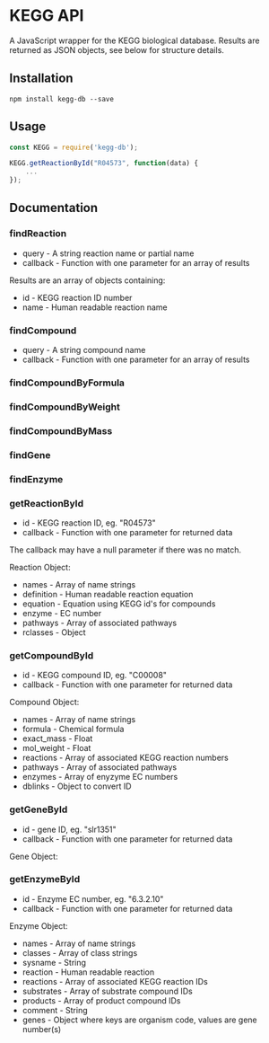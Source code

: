 # KEGG API

A JavaScript wrapper for the KEGG biological database. Results are returned as JSON objects, see below for structure details.

## Installation

```
npm install kegg-db --save
```

## Usage

```javascript
const KEGG = require('kegg-db');

KEGG.getReactionById("R04573", function(data) {
	...
});
```

## Documentation

### findReaction
* query - A string reaction name or partial name
* callback - Function with one parameter for an array of results

Results are an array of objects containing:
* id - KEGG reaction ID number
* name - Human readable reaction name

### findCompound
* query - A string compound name
* callback - Function with one parameter for an array of results

### findCompoundByFormula

### findCompoundByWeight

### findCompoundByMass

### findGene

### findEnzyme

### getReactionById
* id - KEGG reaction ID, eg. "R04573"
* callback - Function with one parameter for returned data

The callback may have a null parameter if there was no match.

Reaction Object:
* names - Array of name strings
* definition - Human readable reaction equation
* equation - Equation using KEGG id's for compounds
* enzyme - EC number
* pathways - Array of associated pathways
* rclasses - Object

### getCompoundById
* id - KEGG compound ID, eg. "C00008"
* callback - Function with one parameter for returned data

Compound Object:
* names - Array of name strings
* formula - Chemical formula
* exact_mass - Float
* mol_weight - Float
* reactions - Array of associated KEGG reaction numbers
* pathways - Array of associated pathways
* enzymes - Array of enyzyme EC numbers
* dblinks - Object to convert ID

### getGeneById
* id - gene ID, eg. "slr1351"
* callback - Function with one parameter for returned data

Gene Object:


### getEnzymeById
* id - Enzyme EC number, eg. "6.3.2.10"
* callback - Function with one parameter for returned data

Enzyme Object:
* names - Array of name strings
* classes - Array of class strings
* sysname - String
* reaction - Human readable reaction
* reactions - Array of associated KEGG reaction IDs
* substrates - Array of substrate compound IDs
* products - Array of product compound IDs
* comment - String
* genes - Object where keys are organism code, values are gene number(s)

